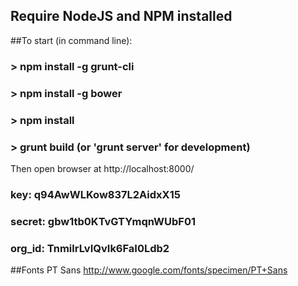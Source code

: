 ## Require NodeJS and NPM installed
##To start (in command line):

### > npm install -g grunt-cli
### > npm install -g bower
### > npm install

### > grunt build (or 'grunt server' for development)

Then open browser at http://localhost:8000/

### key: q94AwWLKow837L2AidxX15
### secret: gbw1tb0KTvGTYmqnWUbF01
### org_id: TnmilrLvIQvIk6FaI0Ldb2

##Fonts
PT Sans
http://www.google.com/fonts/specimen/PT+Sans
